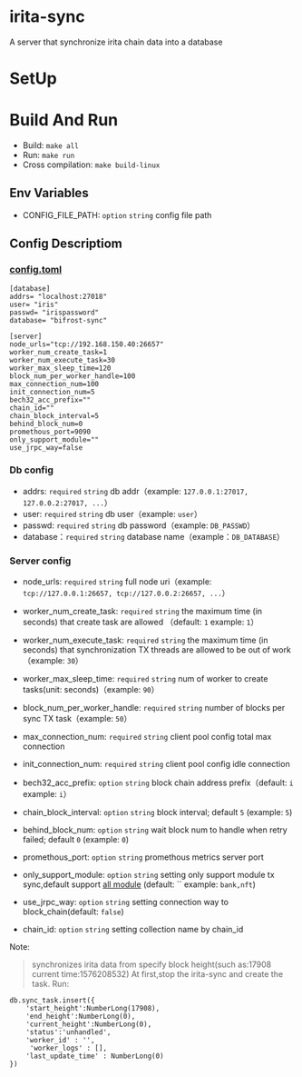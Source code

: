 # irita-sync
A server that synchronize irita chain data into a database

# SetUp

# Build And Run

- Build: `make all`
- Run: `make run`
- Cross compilation: `make build-linux`

## Env Variables

- CONFIG_FILE_PATH: `option` `string` config file path

## Config Descriptiom

### [config.toml](https://github.com/bianjieai/irita-sync/blob/opb-bsn/config/config.toml)

```text
[database]
addrs= "localhost:27018"
user= "iris"
passwd= "irispassword"
database= "bifrost-sync"

[server]
node_urls="tcp://192.168.150.40:26657"
worker_num_create_task=1
worker_num_execute_task=30
worker_max_sleep_time=120
block_num_per_worker_handle=100
max_connection_num=100
init_connection_num=5
bech32_acc_prefix=""
chain_id=""
chain_block_interval=5
behind_block_num=0
promethous_port=9090
only_support_module="" 
use_jrpc_way=false
```

### Db config

- addrs: `required` `string` db addr（example: `127.0.0.1:27017, 127.0.0.2:27017, ...`）
- user: `required` `string` db user（example: `user`）
- passwd: `required` `string` db password（example: `DB_PASSWD`）
- database：`required` `string` database name（example：`DB_DATABASE`）

### Server config

- node_urls: `required` `string`  full node uri（example: `tcp://127.0.0.1:26657, tcp://127.0.0.2:26657, ...`）
- worker_num_create_task: `required` `string` the maximum time (in seconds) that create task are allowed （default: `1`
  example: `1`）
- worker_num_execute_task: `required` `string` the maximum time (in seconds) that synchronization TX threads are allowed
  to be out of work（example: `30`）
- worker_max_sleep_time: `required` `string` num of worker to create tasks(unit: seconds)（example: `90`）
- block_num_per_worker_handle: `required` `string`  number of blocks per sync TX task（example: `50`）

- max_connection_num: `required` `string` client pool config total max connection
- init_connection_num: `required` `string` client pool config idle connection

- bech32_acc_prefix: `option` `string` block chain address prefix（default: `i` example: `i`）
- chain_block_interval: `option` `string` block interval; default `5` (example: `5`)
- behind_block_num: `option` `string` wait block num to handle when retry failed; default `0` (example: `0`)
- promethous_port: `option` `string` promethous metrics server port
- only_support_module: `option` `string` setting only support module tx sync,default
  support [all module](https://github.com/bianjieai/irita-sync/blob/opb-bsn/libs/msgparser/types.go) (default: ``
  example: `bank,nft`)

- use_jrpc_way: `option` `string` setting connection way to block_chain(default: `false`)

- chain_id: `option` `string` setting collection name by chain_id

Note:
> synchronizes irita data from specify block height(such as:17908 current time:1576208532)
At first,stop the irita-sync and create the task. Run:

  ```
  db.sync_task.insert({
      'start_height':NumberLong(17908),
      'end_height':NumberLong(0),
      'current_height':NumberLong(0),
      'status':'unhandled',
      ﻿'worker_id' : '',
       'worker_logs' : [],
      'last_update_time' : NumberLong(0)
  })
  ```
